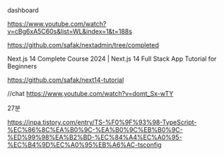 


dashboard

https://www.youtube.com/watch?v=cBg6xA5C60s&list=WL&index=1&t=188s

https://github.com/safak/nextadmin/tree/completed


Next.js 14 Complete Course 2024 | Next.js 14 Full Stack App Tutorial for Beginners

https://github.com/safak/next14-tutorial


//chat
https://www.youtube.com/watch?v=domt_Sx-wTY

27분



https://inpa.tistory.com/entry/TS-%F0%9F%93%98-TypeScript-%EC%86%8C%EA%B0%9C-%EA%B0%9C%EB%B0%9C-%ED%99%98%EA%B2%BD-%EC%84%A4%EC%A0%95-%EC%B4%9D%EC%A0%95%EB%A6%AC-tsconfig
